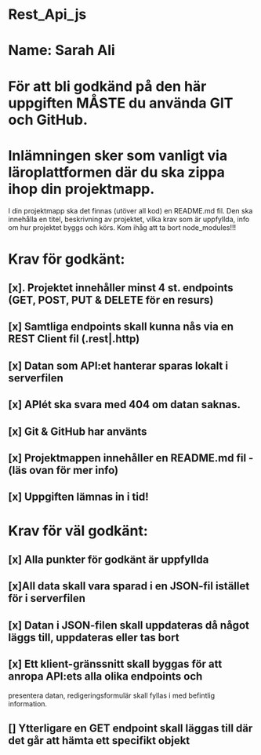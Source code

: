 # Rest_Api_js
# Name: Sarah Ali

# För att bli godkänd på den här uppgiften MÅSTE du använda GIT och GitHub.
# Inlämningen sker som vanligt via läroplattformen där du ska zippa ihop din projektmapp.
I din projektmapp ska det finnas (utöver all kod) en README.md fil. Den ska innehålla en
titel, beskrivning av projektet, vilka krav som är uppfyllda, info om hur projektet byggs
och körs. Kom ihåg att ta bort node_modules!!!
# Krav för godkänt:
## [x]. Projektet innehåller minst 4 st. endpoints (GET, POST, PUT & DELETE för en resurs)
## [x] Samtliga endpoints skall kunna nås via en REST Client fil (.rest|.http)
## [x] Datan som API:et hanterar sparas lokalt i serverfilen
## [x] APIét ska svara med 404 om datan saknas.
## [x] Git & GitHub har använts
## [x] Projektmappen innehåller en README.md fil - (läs ovan för mer info)
## [x] Uppgiften lämnas in i tid!
# Krav för väl godkänt:
## [x] Alla punkter för godkänt är uppfyllda
## [x]All data skall vara sparad i en JSON-fil istället för i serverfilen
## [x] Datan i JSON-filen skall uppdateras då något läggs till, uppdateras eller tas bort
## [x] Ett klient-gränssnitt skall byggas för att anropa API:ets alla olika endpoints och
presentera datan, redigeringsformulär skall fyllas i med befintlig information.
## [] Ytterligare en GET endpoint skall läggas till där det går att hämta ett specifikt objekt

